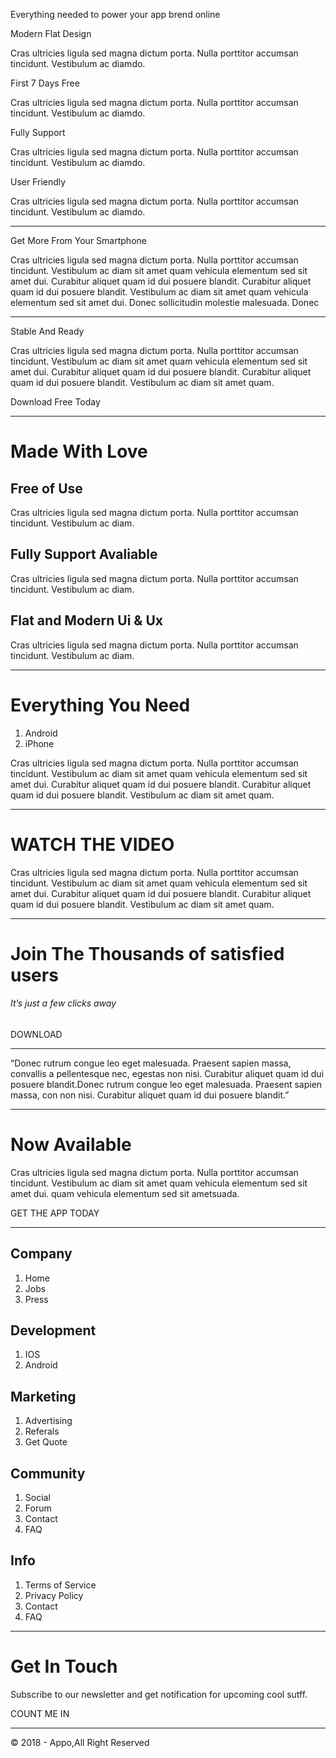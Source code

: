 
Everything needed to power
your app brend online

Modern Flat Design

Cras ultricies ligula sed magna dictum porta. Nulla porttitor accumsan tincidunt. Vestibulum ac diamdo.

First 7 Days Free

Cras ultricies ligula sed magna dictum porta. Nulla porttitor accumsan tincidunt. Vestibulum ac diamdo.

Fully Support

Cras ultricies ligula sed magna dictum porta. Nulla porttitor accumsan tincidunt. Vestibulum ac diamdo.

User Friendly

Cras ultricies ligula sed magna dictum porta. Nulla porttitor accumsan tincidunt. Vestibulum ac diamdo.

------------

Get More From Your
Smartphone

Cras ultricies ligula sed magna dictum porta. Nulla porttitor accumsan tincidunt. Vestibulum ac diam sit amet quam vehicula elementum sed sit amet dui. Curabitur aliquet quam id dui posuere blandit. Curabitur aliquet quam id dui posuere blandit. Vestibulum ac diam sit amet quam vehicula elementum sed sit amet dui. Donec sollicitudin molestie malesuada. Donec

------------

Stable And Ready

Cras ultricies ligula sed magna dictum porta. Nulla porttitor accumsan tincidunt. Vestibulum ac diam sit amet quam vehicula elementum sed sit amet dui. Curabitur aliquet quam id dui posuere blandit. Curabitur aliquet quam id dui posuere blandit. Vestibulum ac diam sit amet quam.

Download Free Today

------------

# Made With Love

## Free of Use
Cras ultricies ligula sed magna dictum porta. Nulla porttitor accumsan tincidunt. Vestibulum ac diam.

## Fully Support Avaliable
Cras ultricies ligula sed magna dictum porta. Nulla porttitor accumsan tincidunt. Vestibulum ac diam.

## Flat and Modern Ui & Ux
Cras ultricies ligula sed magna dictum porta. Nulla porttitor accumsan tincidunt. Vestibulum ac diam.

------------

# Everything You Need

1. Android
2. iPhone

Cras ultricies ligula sed magna dictum porta. Nulla porttitor accumsan tincidunt. Vestibulum ac diam sit amet quam vehicula elementum sed sit amet dui. Curabitur aliquet quam id dui posuere blandit. Curabitur aliquet quam id dui posuere blandit. Vestibulum ac diam sit amet quam.

------------

# WATCH THE VIDEO
Cras ultricies ligula sed magna dictum porta. Nulla porttitor accumsan tincidunt. Vestibulum ac diam sit amet quam vehicula 
elementum sed sit amet dui. Curabitur aliquet quam id dui posuere blandit. Curabitur aliquet quam id dui posuere blandit. 
Vestibulum ac diam sit amet quam.

------------

# Join The Thousands of satisfied users
###### It’s just a few clicks away

DOWNLOAD

------------

“Donec rutrum congue leo eget malesuada. Praesent sapien massa, convallis a pellentesque nec, egestas non nisi. Curabitur aliquet quam id dui posuere blandit.Donec rutrum congue leo eget malesuada. Praesent sapien massa, con non nisi. Curabitur aliquet quam id dui posuere blandit.”

------------

# Now Available
Cras ultricies ligula sed magna dictum porta. Nulla porttitor accumsan tincidunt. Vestibulum ac diam sit amet quam vehicula elementum sed sit amet dui. quam vehicula elementum sed sit ametsuada.

GET THE APP TODAY

------------

## Company
1. Home
2. Jobs
3. Press

## Development
1. IOS
2. Android

## Marketing
1. Advertising
2. Referals
3. Get Quote

## Community
1. Social
2. Forum
3. Contact
4. FAQ

## Info
1. Terms of Service
2. Privacy Policy
3. Contact
4. FAQ

------------

# Get In Touch
Subscribe to our newsletter and get notification for upcoming cool sutff.

COUNT ME IN

------------

 © 2018 - Appo,All Right Reserved